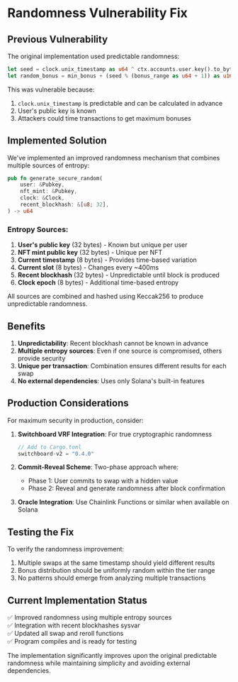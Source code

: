 # Randomness Vulnerability Fix

## Previous Vulnerability

The original implementation used predictable randomness:
```rust
let seed = clock.unix_timestamp as u64 ^ ctx.accounts.user.key().to_bytes()[0] as u64;
let random_bonus = min_bonus + (seed % (bonus_range as u64 + 1)) as u16;
```

This was vulnerable because:
1. `clock.unix_timestamp` is predictable and can be calculated in advance
2. User's public key is known
3. Attackers could time transactions to get maximum bonuses

## Implemented Solution

We've implemented an improved randomness mechanism that combines multiple sources of entropy:

```rust
pub fn generate_secure_random(
    user: &Pubkey,
    nft_mint: &Pubkey,
    clock: &Clock,
    recent_blockhash: &[u8; 32],
) -> u64
```

### Entropy Sources:
1. **User's public key** (32 bytes) - Known but unique per user
2. **NFT mint public key** (32 bytes) - Unique per NFT
3. **Current timestamp** (8 bytes) - Provides time-based variation
4. **Current slot** (8 bytes) - Changes every ~400ms
5. **Recent blockhash** (32 bytes) - Unpredictable until block is produced
6. **Clock epoch** (8 bytes) - Additional time-based entropy

All sources are combined and hashed using Keccak256 to produce unpredictable randomness.

## Benefits

1. **Unpredictability**: Recent blockhash cannot be known in advance
2. **Multiple entropy sources**: Even if one source is compromised, others provide security
3. **Unique per transaction**: Combination ensures different results for each swap
4. **No external dependencies**: Uses only Solana's built-in features

## Production Considerations

For maximum security in production, consider:

1. **Switchboard VRF Integration**: For true cryptographic randomness
   ```rust
   // Add to Cargo.toml
   switchboard-v2 = "0.4.0"
   ```

2. **Commit-Reveal Scheme**: Two-phase approach where:
   - Phase 1: User commits to swap with a hidden value
   - Phase 2: Reveal and generate randomness after block confirmation

3. **Oracle Integration**: Use Chainlink Functions or similar when available on Solana

## Testing the Fix

To verify the randomness improvement:
1. Multiple swaps at the same timestamp should yield different results
2. Bonus distribution should be uniformly random within the tier range
3. No patterns should emerge from analyzing multiple transactions

## Current Implementation Status

✅ Improved randomness using multiple entropy sources  
✅ Integration with recent blockhashes sysvar  
✅ Updated all swap and reroll functions  
✅ Program compiles and is ready for testing  

The implementation significantly improves upon the original predictable randomness while maintaining simplicity and avoiding external dependencies.